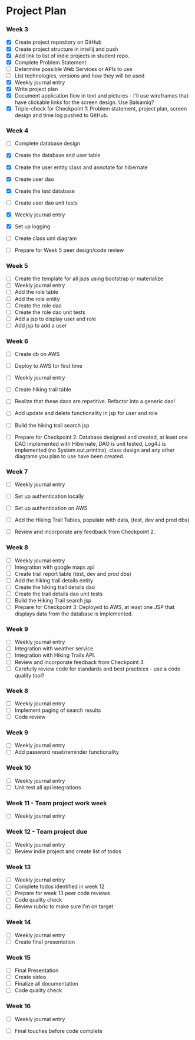 # Project Plan

### Week 3
- [X] Create project repository on GitHub
- [X] Create project structure in intellij and push
- [X] Add link to list of indie projects in student repo.
- [X] Complete Problem Statement
- [ ] Determine possible Web Services or APIs to use
- [ ] List technologies, versions and how they will be used
- [X] Weekly journal entry
- [X] Write project plan
- [X] Document application flow in text and pictures - I'll use wireframes that have clickable links for the screen design. Use Balsamiq? 
- [X] Triple-check for Checkpoint 1: Problem statement, project plan, screen design and time log pushed to GitHub. 

### Week 4
- [ ] Complete database design
- [X] Create the database and user table
- [X] Create the user entity class and annotate for hibernate
- [X] Create user dao
- [X] Create the test database
- [ ] Create user dao unit tests
- [X] Weekly journal entry
- [X] Set up logging
- [ ] Create class uml diagram
- [ ] Prepare for Week 5 peer design/code review


### Week 5

- [ ] Create the template for all jsps using bootstrap or materialize
- [ ] Weekly journal entry
- [ ] Add the role table
- [ ] Add the role entity
- [ ] Create the role dao
- [ ] Create the role dao unit tests
- [ ] Add a jsp to display user and role
- [ ] Add jsp to add a user

### Week 6

- [ ] Create db on AWS
- [ ] Deploy to AWS for first time
- [ ] Weekly journal entry
- [ ] Create hiking trail table
- [ ] Realize that these daos are repetitive. Refactor into a generic dao!
- [ ] Add update and delete functionality in jsp for user and role
- [ ] Build the hiking trail search jsp
- [ ] Prepare for Checkpoint 2: Database designed and created, at least one DAO implemented with Hibernate, DAO is unit tested, Log4J is implemented (no System.out.printlns), class design and any other diagrams you plan to use have been created. 


### Week 7

- [ ] Weekly journal entry
- [ ] Set up authentication locally
- [ ] Set up authentication on AWS
- [ ] Add the Hiking Trail Tables, populate with data, (test, dev and prod dbs)
- [ ] Review and incorporate any feedback from Checkpoint 2.


### Week 8

- [ ] Weekly journal entry
- [ ] Integration with google maps api
- [ ] Create trail report table (test, dev and prod dbs)
- [ ] Add the hiking trail details entity
- [ ] Create the hiking trail details dao
- [ ] Create the trail details dao unit tests
- [ ] Build the Hiking Trail search jsp
- [ ] Prepare for Checkpoint 3: Deployed to AWS, at least one JSP that displays data from the database is implemented. 

### Week 9
- [ ] Weekly journal entry
- [ ] Integration with weather service.
- [ ] Integration with Hiking Trails API.
- [ ] Review and incorporate feedback from Checkpoint 3.
- [ ] Carefully review code for standards and best practices - use a code quality tool? 

### Week 8
- [ ] Weekly journal entry
- [ ] Implement paging of search results
- [ ] Code review

### Week 9
- [ ] Weekly journal entry
- [ ] Add password reset/reminder functionality

### Week 10
- [ ] Weekly journal entry
- [ ] Unit test all api integrations

### Week 11 - Team project work week
- [ ] Weekly journal entry

### Week 12 - Team project due
- [ ] Weekly journal entry
- [ ] Review indie project and create list of todos

### Week 13
- [ ] Weekly journal entry
- [ ] Complete todos identified in week 12
- [ ] Prepare for week 13 peer code reviews
- [ ] Code quality check
- [ ] Review rubric to make sure I'm on target

### Week 14
- [ ] Weekly journal entry
- [ ] Create final presentation

### Week 15
- [ ] Final Presentation
- [ ] Create video
- [ ] Finalize all documentation
- [ ] Code quality check

### Week 16
- [ ] Weekly journal entry
- [ ] Final touches before code complete






